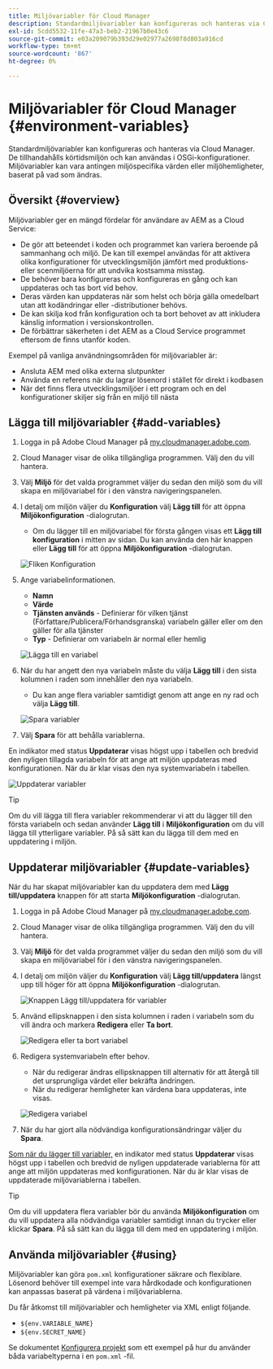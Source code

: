 ```yaml
---
title: Miljövariabler för Cloud Manager
description: Standardmiljövariabler kan konfigureras och hanteras via Cloud Manager och tillhandahållas i körningsmiljön, som används i OSGi-konfigurationen.
exl-id: 5cdd5532-11fe-47a3-beb2-21967b0e43c6
source-git-commit: e03a209079b393d29e02977a2698f8d803a916cd
workflow-type: tm+mt
source-wordcount: '867'
ht-degree: 0%

---
```



# Miljövariabler för Cloud Manager {#environment-variables}

Standardmiljövariabler kan konfigureras och hanteras via Cloud Manager. De tillhandahålls körtidsmiljön och kan användas i OSGi-konfigurationer. Miljövariabler kan vara antingen miljöspecifika värden eller miljöhemligheter, baserat på vad som ändras.

## Översikt {#overview}

Miljövariabler ger en mängd fördelar för användare av AEM as a Cloud Service:

* De gör att beteendet i koden och programmet kan variera beroende på sammanhang och miljö. De kan till exempel användas för att aktivera olika konfigurationer för utvecklingsmiljön jämfört med produktions- eller scenmiljöerna för att undvika kostsamma misstag.
* De behöver bara konfigureras och konfigureras en gång och kan uppdateras och tas bort vid behov.
* Deras värden kan uppdateras när som helst och börja gälla omedelbart utan att kodändringar eller -distributioner behövs.
* De kan skilja kod från konfiguration och ta bort behovet av att inkludera känslig information i versionskontrollen.
* De förbättrar säkerheten i det AEM as a Cloud Service programmet eftersom de finns utanför koden.

Exempel på vanliga användningsområden för miljövariabler är:

* Ansluta AEM med olika externa slutpunkter
* Använda en referens när du lagrar lösenord i stället för direkt i kodbasen
* När det finns flera utvecklingsmiljöer i ett program och en del konfigurationer skiljer sig från en miljö till nästa

## Lägga till miljövariabler {#add-variables}

1. Logga in på Adobe Cloud Manager på [my.cloudmanager.adobe.com](https://my.cloudmanager.adobe.com/).
1. Cloud Manager visar de olika tillgängliga programmen. Välj den du vill hantera.
1. Välj **Miljö** för det valda programmet väljer du sedan den miljö som du vill skapa en miljövariabel för i den vänstra navigeringspanelen.
1. I detalj om miljön väljer du **Konfiguration** välj **Lägg till** för att öppna **Miljökonfiguration** -dialogrutan.
   * Om du lägger till en miljövariabel för första gången visas ett **Lägg till konfiguration** i mitten av sidan. Du kan använda den här knappen eller **Lägg till** för att öppna **Miljökonfiguration** -dialogrutan.

   ![Fliken Konfiguration](assets/configuration-tab.png)

1. Ange variabelinformationen.
   * **Namn**
   * **Värde**
   * **Tjänsten används** - Definierar för vilken tjänst (Författare/Publicera/Förhandsgranska) variabeln gäller eller om den gäller för alla tjänster
   * **Typ** - Definierar om variabeln är normal eller hemlig

   ![Lägga till en variabel](assets/add-variable.png)

1. När du har angett den nya variabeln måste du välja **Lägg till** i den sista kolumnen i raden som innehåller den nya variabeln.
   * Du kan ange flera variabler samtidigt genom att ange en ny rad och välja **Lägg till**.

   ![Spara variabler](assets/save-variables.png)

1. Välj **Spara** för att behålla variablerna.

En indikator med status **Uppdaterar** visas högst upp i tabellen och bredvid den nyligen tillagda variabeln för att ange att miljön uppdateras med konfigurationen. När du är klar visas den nya systemvariabeln i tabellen.

![Uppdaterar variabler](assets/updating-variables.png)

>[!TIP]
>
>Om du vill lägga till flera variabler rekommenderar vi att du lägger till den första variabeln och sedan använder **Lägg till** i **Miljökonfiguration** om du vill lägga till ytterligare variabler. På så sätt kan du lägga till dem med en uppdatering i miljön.

## Uppdaterar miljövariabler {#update-variables}

När du har skapat miljövariabler kan du uppdatera dem med **Lägg till/uppdatera** knappen för att starta **Miljökonfiguration** -dialogrutan.

1. Logga in på Adobe Cloud Manager på [my.cloudmanager.adobe.com](https://my.cloudmanager.adobe.com/).
1. Cloud Manager visar de olika tillgängliga programmen. Välj den du vill hantera.
1. Välj **Miljö** för det valda programmet väljer du sedan den miljö som du vill skapa en miljövariabel för i den vänstra navigeringspanelen.
1. I detalj om miljön väljer du **Konfiguration** välj **Lägg till/uppdatera** längst upp till höger för att öppna **Miljökonfiguration** -dialogrutan.

   ![Knappen Lägg till/uppdatera för variabler](assets/add-update-variables.png)

1. Använd ellipsknappen i den sista kolumnen i raden i variabeln som du vill ändra och markera **Redigera** eller **Ta bort**.

   ![Redigera eller ta bort variabel](assets/edit-delete-variable.png)

1. Redigera systemvariabeln efter behov.
   * När du redigerar ändras ellipsknappen till alternativ för att återgå till det ursprungliga värdet eller bekräfta ändringen.
   * När du redigerar hemligheter kan värdena bara uppdateras, inte visas.

   ![Redigera variabel](assets/edit-variable.png)

1. När du har gjort alla nödvändiga konfigurationsändringar väljer du **Spara**.

[Som när du lägger till variabler,](#add-variables) en indikator med status **Uppdaterar** visas högst upp i tabellen och bredvid de nyligen uppdaterade variablerna för att ange att miljön uppdateras med konfigurationen. När du är klar visas de uppdaterade miljövariablerna i tabellen.

>[!TIP]
>
>Om du vill uppdatera flera variabler bör du använda **Miljökonfiguration** om du vill uppdatera alla nödvändiga variabler samtidigt innan du trycker eller klickar **Spara**. På så sätt kan du lägga till dem med en uppdatering i miljön.

## Använda miljövariabler {#using}

Miljövariabler kan göra `pom.xml` konfigurationer säkrare och flexiblare. Lösenord behöver till exempel inte vara hårdkodade och konfigurationen kan anpassas baserat på värdena i miljövariablerna.

Du får åtkomst till miljövariabler och hemligheter via XML enligt följande.

* `${env.VARIABLE_NAME}`
* `${env.SECRET_NAME}`

Se dokumentet [Konfigurera projekt](/help/implementing/cloud-manager/getting-access-to-aem-in-cloud/setting-up-project.md#password-protected-maven-repository-support-password-protected-maven-repositories) som ett exempel på hur du använder båda variabeltyperna i en `pom.xml` -fil.
